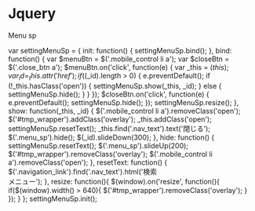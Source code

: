 # Jquery 
Menu sp 

var settingMenuSp = {
    init: function() {
        settingMenuSp.bind();
    },
    bind: function() {
        var $menuBtn = $('.mobile_control li a');
        var $closeBtn = $('.close_btn a');
        $menuBtn.on('click', function(e) {
            var _this = $(this);
            var _id = _this.attr('href');
            if ($(_id).length > 0) {
                e.preventDefault();
                if (!_this.hasClass('open')) {
                    settingMenuSp.show(_this, _id);
                } else {
                    settingMenuSp.hide();
                }
            }
        });
        $closeBtn.on('click', function(e) {
            e.preventDefault();
            settingMenuSp.hide();
        });
        settingMenuSp.resize();
    },
    show: function(_this, _id) {
        $('.mobile_control li a').removeClass('open');
        $('#tmp_wrapper').addClass('overlay');
        _this.addClass('open');
        settingMenuSp.resetText();
        _this.find('.nav_text').text('閉じる');
        $('.menu_sp').hide();
        $(_id).slideDown(300);
    },
    hide: function() {
        settingMenuSp.resetText();
        $('.menu_sp').slideUp(200);
        $('#tmp_wrapper').removeClass('overlay');
        $('.mobile_control li a').removeClass('open');
    },
    resetText: function() { 
        $('.navigation_link').find('.nav_text').html('検索<br />メニュー');
    },
    resize: function(){
        $(window).on('resize', function(){
            if($(window).width() > 640){
                $('#tmp_wrapper').removeClass('overlay');
            }
        });
    }
};
settingMenuSp.init();
